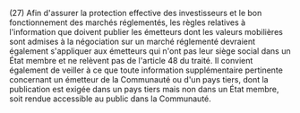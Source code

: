 (27) Afin d'assurer la protection effective des investisseurs et le bon fonctionnement des marchés réglementés, les règles relatives à l'information que doivent publier les émetteurs dont les valeurs mobilières sont admises à la négociation sur un marché réglementé devraient également s'appliquer aux émetteurs qui n'ont pas leur siège social dans un État membre et ne relèvent pas de l'article 48 du traité. Il convient également de veiller à ce que toute information supplémentaire pertinente concernant un émetteur de la Communauté ou d'un pays tiers, dont la publication est exigée dans un pays tiers mais non dans un État membre, soit rendue accessible au public dans la Communauté.